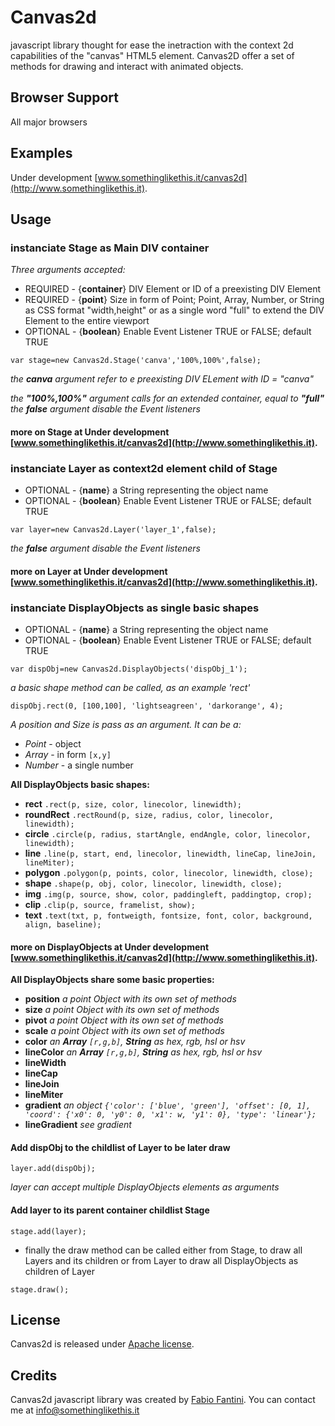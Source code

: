 Canvas2d
========
javascript library thought for ease the inetraction with the context 2d capabilities of the "canvas" HTML5 element.
Canvas2D offer a set of methods for drawing and interact with animated objects.

Browser Support
--------

All major browsers

Examples
--------

Under development [www.somethinglikethis.it/canvas2d](http://www.somethinglikethis.it).

Usage
--------

### instanciate Stage as Main DIV container

*Three arguments accepted:*

* REQUIRED - {**container**} DIV Element or ID of a preexisting DIV Element
* REQUIRED - {**point**} Size in form of Point; Point, Array, Number, or String as CSS format "width,height" or as a single word "full" to extend the DIV Element to the entire viewport
* OPTIONAL - {**boolean**} Enable Event Listener TRUE or FALSE; default TRUE

`var stage=new Canvas2d.Stage('canva','100%,100%',false);`

*the __canva__ argument refer to e preexisting DIV ELement with ID = "canva"*

*the __"100%,100%"__ argument calls for an extended container, equal to __"full"__ the __false__ argument disable the Event listeners*

#### more on __Stage__ at __Under development__ [www.somethinglikethis.it/canvas2d](http://www.somethinglikethis.it).

### instanciate Layer as context2d element child of Stage

* OPTIONAL - {**name**} a String representing the object name
* OPTIONAL - {**boolean**} Enable Event Listener TRUE or FALSE; default TRUE

`var layer=new Canvas2d.Layer('layer_1',false);`

*the __false__ argument disable the Event listeners*

#### more on __Layer__ at __Under development__ [www.somethinglikethis.it/canvas2d](http://www.somethinglikethis.it).

### instanciate DisplayObjects as single basic shapes

* OPTIONAL - {**name**} a String representing the object name
* OPTIONAL - {**boolean**} Enable Event Listener TRUE or FALSE; default TRUE

`var dispObj=new Canvas2d.DisplayObjects('dispObj_1');`

*a basic shape method can be called, as an example 'rect'*

`dispObj.rect(0, [100,100], 'lightseagreen', 'darkorange', 4);`

*A position and Size is pass as an argument. It can be a:*
- *Point* - object
- *Array* - in form `[x,y]`
- *Number* - a single number

**All DisplayObjects basic shapes:**

- **rect** `.rect(p, size, color, linecolor, linewidth);`
- **roundRect** `.rectRound(p, size, radius, color, linecolor, linewidth);`
- **circle** `.circle(p, radius, startAngle, endAngle, color, linecolor, linewidth);`
- **line** `.line(p, start, end, linecolor, linewidth, lineCap, lineJoin, lineMiter);`
- **polygon** `.polygon(p, points, color, linecolor, linewidth, close);`
- **shape** `.shape(p, obj, color, linecolor, linewidth, close);`
- **img** `.img(p, source, show, color, paddingleft, paddingtop, crop);`
- **clip** `.clip(p, source, framelist, show);`
- **text** `.text(txt, p, fontweigth, fontsize, font, color, background, align, baseline);`

#### more on __DisplayObjects__ at __Under development__ [www.somethinglikethis.it/canvas2d](http://www.somethinglikethis.it).

**All DisplayObjects share some basic properties:**

- **position** *a point Object with its own set of methods*
- **size** *a point Object with its own set of methods*
- **pivot** *a point Object with its own set of methods*
- **scale** *a point Object with its own set of methods*
- **color** *an __Array__ `[r,g,b]`, __String__ as hex, rgb, hsl or hsv*
- **lineColor** *an __Array__ `[r,g,b]`, __String__ as hex, rgb, hsl or hsv*
- **lineWidth**
- **lineCap**
- **lineJoin**
- **lineMiter**
- **gradient** *an object `{'color': ['blue', 'green'],
                    'offset': [0, 1],
                    'coord': {'x0': 0, 'y0': 0, 'x1': w, 'y1': 0}, 'type': 'linear'};`*
- **lineGradient** *see _gradient_*

#### Add dispObj to the childlist of Layer to be later draw
`layer.add(dispObj);`

*layer can accept multiple DisplayObjects elements as arguments*

#### Add layer to its parent container childlist Stage
`stage.add(layer);`

* finally the draw method can be called either from Stage, to draw all Layers and its children or from Layer to draw all DisplayObjects as children of Layer

`stage.draw();`

License
-------
Canvas2d is released under [Apache license](http://www.apache.org/licenses/LICENSE-2.0).

Credits
-------
Canvas2d javascript library was created by [Fabio Fantini](https://github.com/elbatico1/Canvas2d). You can contact me at [info@somethinglikethis.it](mailto:info@somethinglikethis.it)